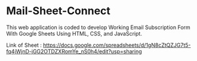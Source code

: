 <h1>Mail-Sheet-Connect</h1>

This web application is coded to develop Working Email Subscription Form With Google Sheets Using HTML, CSS, and JavaScript. <br>

Link of Sheet : https://docs.google.com/spreadsheets/d/1gN8cZtQZJG7t5-fq4jWjnD-jGG2OTDZXRomYe_nS0h4/edit?usp=sharing
